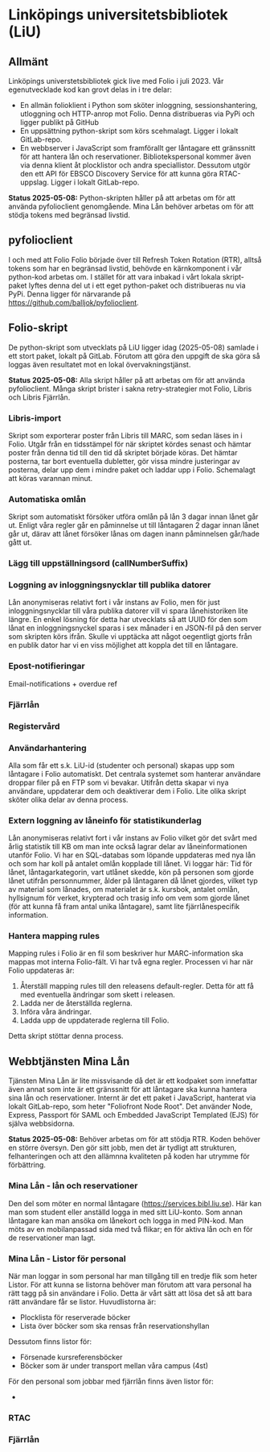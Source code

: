 # Linköpings universitetsbibliotek (LiU)

## Allmänt

Linköpings universtetsbibliotek gick live med Folio i juli 2023. Vår egenutvecklade kod kan grovt delas in i tre delar: 
- En allmän folioklient i Python som sköter inloggning, sessionshantering, utloggning och HTTP-anrop mot Folio. Denna distribueras via PyPi och ligger publikt på GitHub
- En uppsättning python-skript som körs scehmalagt. Ligger i lokalt GitLab-repo.
- En webbserver i JavaScript som framförallt ger låntagare ett gränssnitt för att hantera lån och reservationer. Bibliotekspersonal kommer även via denna klient åt plocklistor och andra speciallistor. Dessutom utgör den ett API för EBSCO Discovery Service för att kunna göra RTAC-uppslag. Ligger i lokalt GitLab-repo.

**Status 2025-05-08:** Python-skripten håller på att arbetas om för att använda pyfolioclient genomgående. Mina Lån behöver arbetas om för att stödja tokens med begränsad livstid.

## pyfolioclient

I och med att Folio Folio började över till Refresh Token Rotation (RTR), alltså tokens som har en begränsad livstid, behövde en kärnkomponent i vår python-kod arbetas om. I stället för att vara inbakad i vårt lokala skript-paket lyftes denna del ut i ett eget python-paket och distribueras nu via PyPi. Denna ligger för närvarande på https://github.com/balljok/pyfolioclient.

## Folio-skript

De python-skript som utvecklats på LiU ligger idag (2025-05-08) samlade i ett stort paket, lokalt på GitLab. Förutom att göra den uppgift de ska göra så loggas även resultatet mot en lokal övervakningstjänst. 

**Status 2025-05-08:** Alla skript håller på att arbetas om för att använda pyfolioclient. Många skript brister i sakna retry-strategier mot Folio, Libris och Libris Fjärrlån.

### Libris-import

Skript som exporterar poster från Libris till MARC, som sedan läses in i Folio. Utgår från en tidsstämpel för när skriptet kördes senast och hämtar poster från denna tid till den tid då skriptet började köras. Det hämtar posterna, tar bort eventuella dubletter, gör vissa mindre justeringar av posterna, delar upp dem i mindre paket och laddar upp i Folio. Schemalagt att köras varannan minut.

### Automatiska omlån

Skript som automatiskt försöker utföra omlån på lån 3 dagar innan lånet går ut. Enligt våra regler går en påminnelse ut till låntagaren 2 dagar innan lånet går ut, därav att lånet försöker lånas om dagen inann påminnelsen går/hade gått ut.

### Lägg till uppställningsord (callNumberSuffix)

### Loggning av inloggningsnycklar till publika datorer

Lån anonymiseras relativt fort i vår instans av Folio, men för just inloggningsnycklar till våra publika datorer vill vi spara lånehistoriken lite längre. En enkel lösning för detta har utvecklats så att UUID för den som lånat en inloggningsnyckel sparas i sex månader i en JSON-fil på den server som skripten körs ifrån. Skulle vi upptäcka att något oegentligt gjorts från en publik dator har vi en viss möjlighet att koppla det till en låntagare. 

### Epost-notifieringar

Email-notifications + overdue ref

### Fjärrlån

### Registervård

### Användarhantering

Alla som får ett s.k. LiU-id (studenter och personal) skapas upp som låntagare i Folio automatiskt. Det centrala systemet som hanterar användare droppar filer på en FTP som vi bevakar. Utifrån detta skapar vi nya användare, uppdaterar dem och deaktiverar dem i Folio. Lite olika skript sköter olika delar av denna process.

### Extern loggning av låneinfo för statistikunderlag

Lån anonymiseras relativt fort i vår instans av Folio vilket gör det svårt med årlig statistik till KB om man inte också lagrar delar av låneinformationen utanför Folio. Vi har en SQL-databas som löpande uppdateras med nya lån och som har koll på antalet omlån kopplade till lånet. Vi loggar här: Tid för lånet, låntagarkategorin, vart utlånet skedde, kön på personen som gjorde lånet utifrån personnummer, ålder på låntagaren då lånet gjordes, vilket typ av material som lånades, om materialet är s.k. kursbok, antalet omlån, hyllsignum för verket, krypterad och trasig info om vem som gjorde lånet (för att kunna få fram antal unika låntagare), samt lite fjärrlånespecifik information.

### Hantera mapping rules

Mapping rules i Folio är en fil som beskriver hur MARC-information ska mappas mot interna Folio-fält. Vi har två egna regler. Processen vi har när Folio uppdateras är:

1. Återställ mapping rules till den releasens default-regler. Detta för att få med eventuella ändringar som skett i releasen.
2. Ladda ner de återställda reglerna.
3. Införa våra ändringar.
4. Ladda upp de uppdaterade reglerna till Folio.

Detta skript stöttar denna process.

## Webbtjänsten Mina Lån

Tjänsten Mina Lån är lite missvisande då det är ett kodpaket som innefattar även annat som inte är ett gränssnitt för att låntagare ska kunna hantera sina lån och reservationer. Internt är det ett paket i JavaScript, hanterat via lokalt GitLab-repo, som heter "Foliofront Node Root". Det använder Node, Express, Passport för SAML och Embedded JavaScript Templated (EJS) för själva webbsidorna.

**Status 2025-05-08:** Behöver arbetas om för att stödja RTR. Koden behöver en större översyn. Den gör sitt jobb, men det är tydligt att strukturen, felhanteringen och att den allämnna kvaliteten på koden har utrymme för förbättring. 

### Mina Lån - lån och reservationer

Den del som möter en normal låntagare (https://services.bibl.liu.se). Här kan man som student eller anställd logga in med sitt LiU-konto. Som annan låntagare kan man ansöka om lånekort och logga in med PIN-kod. Man möts av en mobilanpassad sida med två flikar; en för aktiva lån och en för de reservationer man lagt.

### Mina Lån - Listor för personal

När man loggar in som personal har man tillgång till en tredje flik som heter Listor. För att kunna se listorna behöver man förutom att vara personal ha rätt tagg på sin användare i Folio. Detta är vårt sätt att lösa det så att bara rätt användare får se listor. Huvudlistorna är:

- Plocklista för reserverade böcker
- Lista över böcker som ska rensas från reservationshyllan

Dessutom finns listor för:

- Försenade kursreferensböcker
- Böcker som är under transport mellan våra campus (4st)

För den personal som jobbar med fjärrlån finns även listor för:

- 

### RTAC

### Fjärrlån

